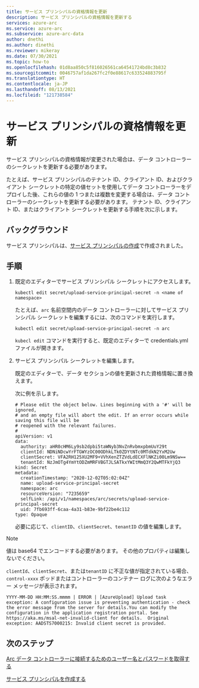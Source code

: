 ```yaml
---
title: サービス プリンシパルの資格情報を更新
description: サービス プリンシパルの資格情報を更新する
services: azure-arc
ms.service: azure-arc
ms.subservice: azure-arc-data
author: dnethi
ms.author: dinethi
ms.reviewer: mikeray
ms.date: 07/30/2021
ms.topic: how-to
ms.openlocfilehash: 01d8aa850c5f816026561ca64541724bd8c3b832
ms.sourcegitcommit: 0046757af1da267fc2f0e88617c633524883795f
ms.translationtype: HT
ms.contentlocale: ja-JP
ms.lasthandoff: 08/13/2021
ms.locfileid: "121738584"
---
```

# <a name="update-service-principal-credentials"></a>サービス プリンシパルの資格情報を更新

サービス プリンシパルの資格情報が変更された場合は、データ コントローラーのシークレットを更新する必要があります。

たとえば、サービス プリンシパルのテナント ID、クライアント ID、およびクライアント シークレットの特定の値セットを使用してデータ コントローラーをデプロイした後、これらの値の 1 つまたは複数を変更する場合は、データ コントローラーのシークレットを更新する必要があります。  テナント ID、クライアント ID、またはクライアント シークレットを更新する手順を次に示します。 


## <a name="background"></a>バックグラウンド

サービス プリンシパルは、[サービス プリンシパルの作成](upload-metrics-and-logs-to-azure-monitor.md#create-service-principal)で作成されました。 

## <a name="steps"></a>手順

1. 既定のエディターでサービス プリンシパル シークレットにアクセスします。

   ```console
   kubectl edit secret/upload-service-principal-secret -n <name of namespace>
   ```

   たとえば、`arc` 名前空間内のデータ コントローラーに対してサービス プリンシパル シークレットを編集するには、次のコマンドを実行します。

   ```console
   kubectl edit secret/upload-service-principal-secret -n arc
   ```

   `kubecl edit` コマンドを実行すると、既定のエディターで credentials.yml ファイルが開きます。 


1. サービス プリンシパル シークレットを編集します。 

   既定のエディターで、データ セクションの値を更新された資格情報に置き換えます。

   次に例を示します。

   ```console
   # Please edit the object below. Lines beginning with a '#' will be ignored,
   # and an empty file will abort the edit. If an error occurs while saving this file will be
   # reopened with the relevant failures.
   #
   apiVersion: v1
   data:
     authority: aHR0cHM6Ly9sb2dpbi5taWNyb3NvZnRvbmxpbmUuY29t
     clientId: NDNiNDcwYrFTGWYzOC00ODhkLTk0ZDYtNTc0MTdkN2YxM2Uw
     clientSecret: VFA2RH125XU2MF9+VVhXenZTZVdLdECXFlNKZi00Lm9NSw==
     tenantId: NzJmOTg4YmYtODZmMRFVBGTJLSATkxYWItMmQ3Y2QwMTFkYjQ3
   kind: Secret
   metadata:
     creationTimestamp: "2020-12-02T05:02:04Z"
     name: upload-service-principal-secret
     namespace: arc
     resourceVersion: "7235659"
     selfLink: /api/v1/namespaces/arc/secrets/upload-service-principal-secret
     uid: 7fb693ff-6caa-4a31-b83e-9bf22be4c112
   type: Opaque
   ```

   必要に応じて、`clientID`、`clientSecret`、`tenantID` の値を編集します。 

> [!NOTE]
>値は base64 でエンコードする必要があります。 その他のプロパティは編集しないでください。

`clientId`、`clientSecret`、または`tenantID` に不正な値が指定されている場合、`control-xxxx` ポッドまたはコントローラーのコンテナー ログに次のようなエラー メッセージが表示されます。

```output
YYYY-MM-DD HH:MM:SS.mmmm | ERROR | [AzureUpload] Upload task exception: A configuration issue is preventing authentication - check the error message from the server for details.You can modify the configuration in the application registration portal. See https://aka.ms/msal-net-invalid-client for details.  Original exception: AADSTS7000215: Invalid client secret is provided.
```



## <a name="next-steps"></a>次のステップ

[Arc データ コントローラーに接続するためのユーザー名とパスワードを取得する](retrieve-the-username-password-for-data-controller.md)

[サービス プリンシパルを作成する](upload-metrics-and-logs-to-azure-monitor.md#create-service-principal)
